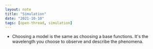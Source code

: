 ```yaml
---
layout: note
title: "Simulation"
date: "2021-10-10"
tags: [open-thread, simulation]
---
```


- Choosing a model is the same as choosing a base functions. It's the wavelength you choose to observe and describe the phenomena.